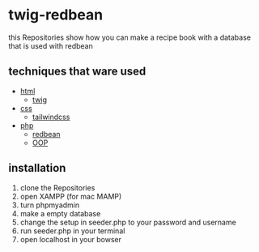 # twig-redbean

this Repositories show how you can make a recipe book with a database that is used with redbean

## techniques that ware used


- [html](https://html.com/)
    - [twig](https://twig.symfony.com/)
- [css](https://web.dev/learn/css/)
    - [tailwindcss](https://tailwindcss.com/)
- [php](https://www.php.net/)
    - [redbean](https://redbeanphp.com/index.php)
    - [OOP](https://www.php.net/manual/en/language.oop5.changelog.php)


## installation

1. clone the Repositories
2. open XAMPP (for mac MAMP)
3. turn phpmyadmin
4. make a empty database 
5. change the setup in seeder.php to your password and username
6. run seeder.php in your terminal
7. open localhost in your bowser
 